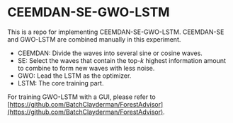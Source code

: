 # CEEMDAN-SE-GWO-LSTM

This is a repo for implementing CEEMDAN-SE-GWO-LSTM. CEEMDAN-SE and GWO-LSTM are combined manually in this experiment. 

- CEEMDAN: Divide the waves into several sine or cosine waves. 
- SE: Select the waves that contain the top-$k$ highest information amount to combine to form new waves with less noise.
- GWO: Lead the LSTM as the optimizer.
- LSTM: The core training part. 

For training GWO-LSTM with a GUI, please refer to [https://github.com/BatchClayderman/ForestAdvisor](https://github.com/BatchClayderman/ForestAdvisor). 
